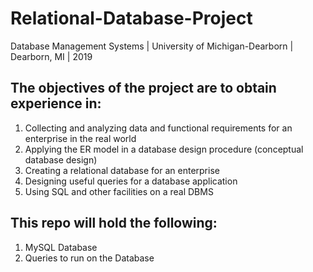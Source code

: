 # Relational-Database-Project
Database Management Systems | University of Michigan-Dearborn | Dearborn, MI | 2019

## The objectives of the project are to obtain experience in: 
  1. Collecting and analyzing data and functional requirements for an enterprise in the real world  
  2. Applying the ER model in a database design procedure (conceptual database design)  
  3. Creating a relational database for an enterprise  
  4. Designing useful queries for a database application  
  5. Using SQL and other facilities on a real DBMS  
  
## This repo will hold the following:
  1. MySQL Database  
  2. Queries to run on the Database
